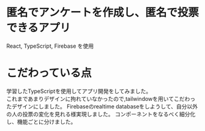 # 匿名でアンケートを作成し、匿名で投票できるアプリ
React, TypeScript, Firebase を使用
# こだわっている点
学習したTypeScriptを使用してアプリ開発をしてみました。</br>
これまであまりデザインに拘れていなかったので,tailwindowを用いてこだわったデザインにしました。
Firebaseのrealtime databaseをしようして、自分以外の人の投票の変化を見れる様実現しました。
コンポーネントをなるべく細分化し、機能ごとに分けました。
